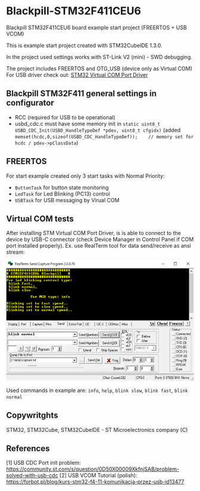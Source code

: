 # Blackpill-STM32F411CEU6
Blackpill STM32F411CEU6 board example start project (FREERTOS + USB VCOM)

This is example start project created with STM32CubeIDE 1.3.0.

In the project used settings works with ST-Link V2 (mini) - SWD debugging.

The project includes FREERTOS and OTG_USB (device only as Virtual COM)
For USB driver check out: [STM32 Virtual COM Port Driver](https://www.st.com/content/st_com/en/products/development-tools/software-development-tools/stm32-software-development-tools/stm32-utilities/stsw-stm32102.html)

## Blackpill STM32F411 general settings in configurator
- RCC (required for USB to be operational)
- usbd_cdc.c must have some memory init in `static uint8_t USBD_CDC_Init(USBD_HandleTypeDef *pdev, uint8_t cfgidx)` (added `memset(hcdc,0,sizeof(USBD_CDC_HandleTypeDef));    // memory set for hcdc / pdev->pClassData`)

## FREERTOS
For start example created only 3 start tasks with Normal Priority:
- `ButtonTask` for button state monitoring
- `LedTask` for Led Blinking (PC13) control
- `USBTask` for USB messaging by Virual COM

## Virtual COM tests
After installing STM Virtual COM Port Driver, is is able to connect to the device by USB-C connector (check Device Manager in Control Panel if COM port installed properly).
Ex. use RealTerm tool for data send/receive as ansi stream:

![alt text](https://github.com/kkuba91/Blackpill-STM32F411CEU6/blob/main/realterm.png?raw=true)

Used commands in example are: `info`, `help`, `blink slow`, `blink fast`, `blink normal`

## Copywritghts
STM32, STM32Cube, STM32CubeIDE - ST Microelectronics company (C)

## References
[1] USB CDC Port init problem: https://community.st.com/s/question/0D50X00009XkfnjSAB/problem-solved-with-usb-cdc
[2] USB VCOM Tutorial (polish): https://forbot.pl/blog/kurs-stm32-f4-11-komunikacja-przez-usb-id13477

